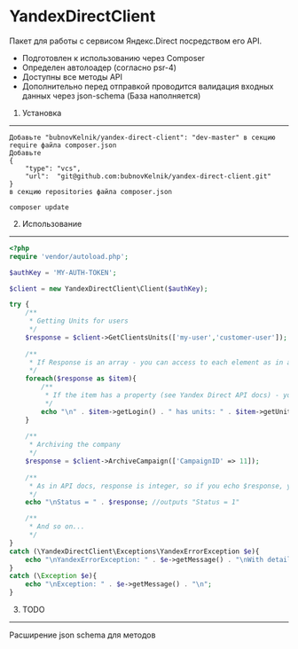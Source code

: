 # YandexDirectClient

Пакет для работы с сервисом Яндекс.Direct посредством его API.

* Подготовлен к использованию через Composer
* Определен автолоадер (согласно psr-4)
* Доступны все методы API
* Дополнительно перед отправкой проводится валидация входных данных через json-schema (База наполняется)

1) Установка
----------------------------------

    Добавьте "bubnovKelnik/yandex-direct-client": "dev-master" в секцию require файла composer.json
    Добавьте 
    {
        "type": "vcs",
        "url":  "git@github.com:bubnovKelnik/yandex-direct-client.git"
    }
    в секцию repositories файла composer.json
    
    composer update

2) Использование
-------------------------------------
```php
<?php
require 'vendor/autoload.php';

$authKey = 'MY-AUTH-TOKEN';

$client = new YandexDirectClient\Client($authKey);

try {
    /**
     * Getting Units for users
     */
    $response = $client->GetClientsUnits(['my-user','customer-user']);
    
    /**
     * If Response is an array - you can access to each element as in array
     */
    foreach($response as $item){
        /**
         * If the item has a property (see Yandex Direct API docs) - you can access it by getter
         */
        echo "\n" . $item->getLogin() . " has units: " . $item->getUnitsRest();
    }
    
    /**
     * Archiving the company
     */
    $response = $client->ArchiveCampaign(['CampaignID' => 11]);
    
    /**
     * As in API docs, response is integer, so if you echo $response, you will get plain integer
     */
    echo "\nStatus = " . $response; //outputs "Status = 1"

    /**
     * And so on...
     */
}
catch (\YandexDirectClient\Exceptions\YandexErrorException $e){
    echo "\nYandexErrorException: " . $e->getMessage() . "\nWith details: " . $e->getErrorDetail() . "\n";
}
catch (\Exception $e){
    echo "\nException: " . $e->getMessage() . "\n";
}
```

3) TODO
-------------------------------------

Расширение json schema для методов